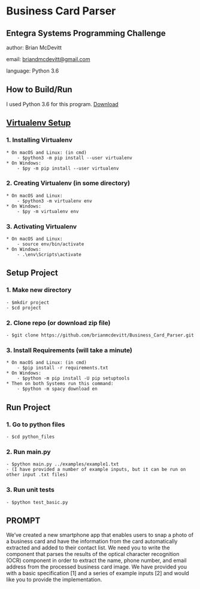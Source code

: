 # Business Card Parser

## Entegra Systems Programming Challenge

author: Brian McDevitt

email: briandmcdevitt@gmail.com

language: Python 3.6

## How to Build/Run

I used Python 3.6 for this program. [Download](https://www.python.org/downloads/release/python-366/)

## [Virtualenv Setup](https://packaging.python.org/guides/installing-using-pip-and-virtualenv/)
### 1. Installing Virtualenv
	* On macOS and Linux: (in cmd)
		- $python3 -m pip install --user virtualenv
	* On Windows:
		- $py -m pip install --user virtualenv
### 2. Creating Virtualenv (in some directory)
	* On macOS and Linux:
		- $python3 -m virtualenv env
	* On Windows:
		- $py -m virtualenv env
### 3. Activating Virtualenv
	* On macOS and Linux:
		- source env/bin/activate
	* On Windows:
		- .\env\Scripts\activate
		
## Setup Project
### 1. Make new directory
	- $mkdir project
	- $cd project
### 2. Clone repo (or download zip file)
	- $git clone https://github.com/brianmcdevitt/Business_Card_Parser.git
### 3. Install Requirements (will take a minute)
	* On macOS and Linux: (in cmd)
		- $pip install -r requirements.txt
	* On Windows:
		- $python -m pip install -U pip setuptools
	* Then on both Systems run this command:
		- $python -m spacy download en
		
## Run Project
### 1. Go to python files
	- $cd python_files
### 2. Run main.py
	- $python main.py ../examples/example1.txt
	- (I have provided a number of example inputs, but it can be run on other input .txt files)
### 3. Run unit tests
	- $python test_basic.py
		

## PROMPT

We’ve created a new smartphone app that enables users to snap a photo of a business card and have the information from the card automatically extracted and added to their contact list. We need you to write the component that parses the results of the optical character recognition (OCR) component in order to extract the name, phone number, and email address from the processed business card image. We have provided you with a basic specification [1] and a series of example inputs [2] and would like you to provide the implementation.
